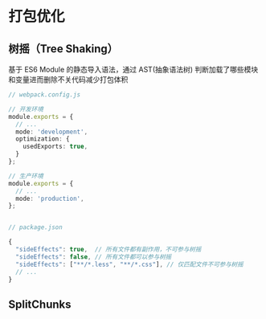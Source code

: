 # 打包优化

## 树摇（Tree Shaking）

基于 ES6 Module 的静态导入语法，通过 AST(抽象语法树) 判断加载了哪些模块和变量进而删除不关代码减少打包体积

``` typescript
// webpack.config.js

// 开发环境
module.exports = {
  // ...
  mode: 'development',
  optimization: {
    usedExports: true,
  }
};

// 生产环境
module.exports = {
  // ...
  mode: 'production',
};


// package.json

{
  "sideEffects": true,  // 所有文件都有副作用，不可参与树摇
  "sideEffects": false, // 所有文件都可以参与树摇
  "sideEffects": ["**/*.less", "**/*.css"], // 仅匹配文件不可参与树摇
  // ...
}

```


## SplitChunks